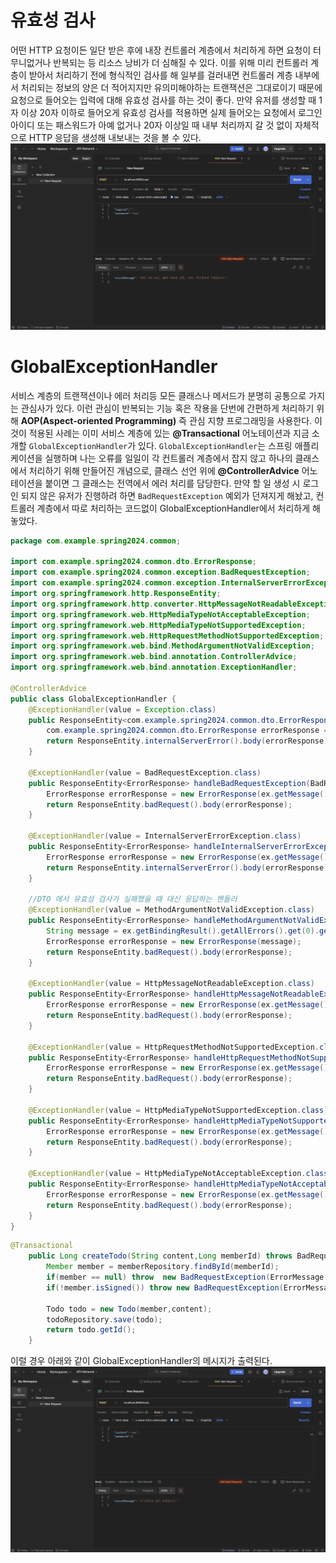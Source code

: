 # 유효성 검사
어떤 HTTP 요청이든 일단 받은 후에 내장 컨트롤러 계층에서 처리하게 하면 요청이 터무니없거나 반복되는 등 리소스 낭비가 더 심해질 수 있다. 이를 위해 미리 컨트롤러 계층이 받아서 처리하기 전에 형식적인 검사를 해 일부를 걸러내면 컨트롤러 계층 내부에서 처리되는 정보의 양은 더 적어지지만 유의미해야하는 트랜잭션은 그대로이기 때문에 요청으로 들어오는 입력에 대해 유효성 검사를 하는 것이 좋다.
만약 유저를 생성할 때 1자 이상 20자 이하로 들어오게 유효성 검사를 적용하면 실제 들어오는 요청에서 로그인 아이디 또는 패스워드가 아예 없거나 20자 이상일 때 내부 처리까지 갈 것 없이 자체적으로 HTTP 응답을 생성해 내보내는 것을 볼 수 있다.
![alt text](image.png)
# GlobalExceptionHandler
서비스 계층의 트랜잭션이나 에러 처리등 모든 클래스나 메서드가 분명히 공통으로 가지는 관심사가 있다. 이런 관심이 반복되는 기능 혹은 작용을 단번에 간편하게 처리하기 위해 **AOP(Aspect-oriented Programming)** 즉 관심 지향 프로그래밍을 사용한다. 이것이 적용된 사례는 이미 서비스 계층에 있는 **@Transactional** 어노테이션과 지금 소개할 `GlobalExceptionHandler`가 있다. `GlobalExceptionHandler`는 스프링 애플리케이션을 실행하며 나는 오류를 일일이 각 컨트롤러 계층에서 잡지 않고 하나의 클래스에서 처리하기 위해 만들어진 개념으로, 클래스 선언 위에 **@ControllerAdvice** 어노테이션을 붙이면 그 클래스는 전역에서 에러 처리를 담당한다.
만약 할 일 생성 시 로그인 되지 않은 유저가 진행하려 하면 `BadRequestException` 예외가 던져지게 해놨고, 컨트롤러 계층에서 따로 처리하는 코드없이 GlobalExceptionHandler에서 처리하게 해놓았다.
```java
package com.example.spring2024.common;

import com.example.spring2024.common.dto.ErrorResponse;
import com.example.spring2024.common.exception.BadRequestException;
import com.example.spring2024.common.exception.InternalServerErrorException;
import org.springframework.http.ResponseEntity;
import org.springframework.http.converter.HttpMessageNotReadableException;
import org.springframework.web.HttpMediaTypeNotAcceptableException;
import org.springframework.web.HttpMediaTypeNotSupportedException;
import org.springframework.web.HttpRequestMethodNotSupportedException;
import org.springframework.web.bind.MethodArgumentNotValidException;
import org.springframework.web.bind.annotation.ControllerAdvice;
import org.springframework.web.bind.annotation.ExceptionHandler;

@ControllerAdvice
public class GlobalExceptionHandler {
    @ExceptionHandler(value = Exception.class)
    public ResponseEntity<com.example.spring2024.common.dto.ErrorResponse> handleUnknownException(Exception ex) {
        com.example.spring2024.common.dto.ErrorResponse errorResponse = new ErrorResponse(ex.getMessage());
        return ResponseEntity.internalServerError().body(errorResponse);
    }

    @ExceptionHandler(value = BadRequestException.class)
    public ResponseEntity<ErrorResponse> handleBadRequestException(BadRequestException ex) {
        ErrorResponse errorResponse = new ErrorResponse(ex.getMessage());
        return ResponseEntity.badRequest().body(errorResponse);
    }

    @ExceptionHandler(value = InternalServerErrorException.class)
    public ResponseEntity<ErrorResponse> handleInternalServerErrorException(InternalServerErrorException ex) {
        ErrorResponse errorResponse = new ErrorResponse(ex.getMessage());
        return ResponseEntity.internalServerError().body(errorResponse);
    }

    //DTO 에서 유효성 검사가 실패했을 때 대신 응답하는 핸들러
    @ExceptionHandler(value = MethodArgumentNotValidException.class)
    public ResponseEntity<ErrorResponse> handleMethodArgumentNotValidException(MethodArgumentNotValidException ex) {
        String message = ex.getBindingResult().getAllErrors().get(0).getDefaultMessage();
        ErrorResponse errorResponse = new ErrorResponse(message);
        return ResponseEntity.badRequest().body(errorResponse);
    }

    @ExceptionHandler(value = HttpMessageNotReadableException.class)
    public ResponseEntity<ErrorResponse> handleHttpMessageNotReadableException(HttpMessageNotReadableException ex) {
        ErrorResponse errorResponse = new ErrorResponse(ex.getMessage());
        return ResponseEntity.badRequest().body(errorResponse);
    }

    @ExceptionHandler(value = HttpRequestMethodNotSupportedException.class)
    public ResponseEntity<ErrorResponse> handleHttpRequestMethodNotSupportedException(HttpRequestMethodNotSupportedException ex) {
        ErrorResponse errorResponse = new ErrorResponse(ex.getMessage());
        return ResponseEntity.badRequest().body(errorResponse);
    }

    @ExceptionHandler(value = HttpMediaTypeNotSupportedException.class)
    public ResponseEntity<ErrorResponse> handleHttpMediaTypeNotSupportedException(HttpMediaTypeNotSupportedException ex) {
        ErrorResponse errorResponse = new ErrorResponse(ex.getMessage());
        return ResponseEntity.badRequest().body(errorResponse);
    }

    @ExceptionHandler(value = HttpMediaTypeNotAcceptableException.class)
    public ResponseEntity<ErrorResponse> handleHttpMediaTypeNotAcceptableException(HttpMediaTypeNotAcceptableException ex) {
        ErrorResponse errorResponse = new ErrorResponse(ex.getMessage());
        return ResponseEntity.badRequest().body(errorResponse);
    }
}
```
```java
@Transactional
    public Long createTodo(String content,Long memberId) throws BadRequestException {
        Member member = memberRepository.findById(memberId);
        if(member == null) throw  new BadRequestException(ErrorMessage.MEMBER_NOT_EXIST.getMessage());
        if(!member.isSigned()) throw new BadRequestException(ErrorMessage.NOT_SIGNED.getMessage());

        Todo todo = new Todo(member,content);
        todoRepository.save(todo);
        return todo.getId();
    }
```
이럴 경우 아래와 같이 GlobalExceptionHandler의 메시지가 출력된다.
![alt text](image-1.png)
